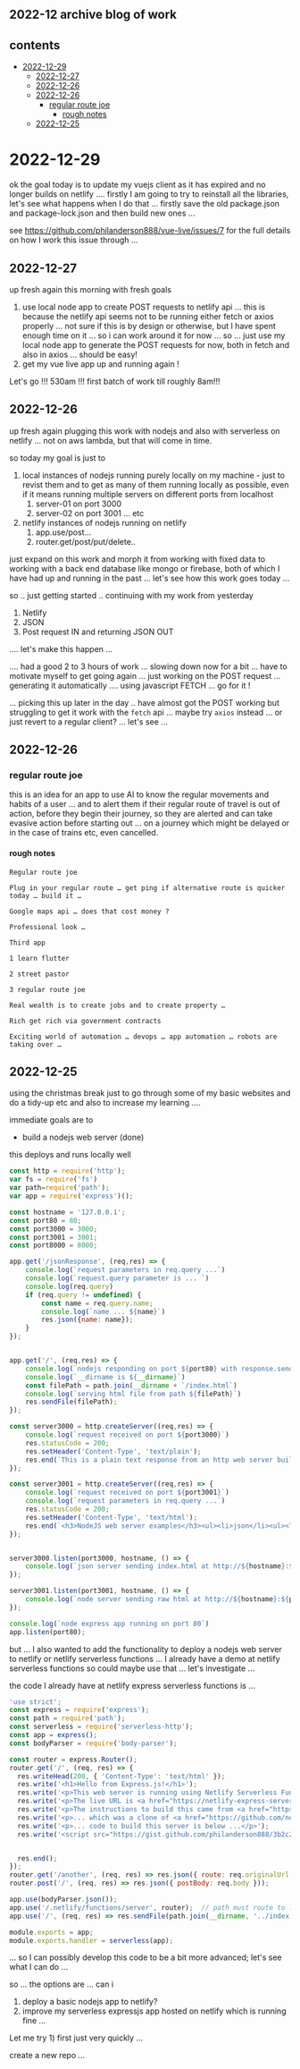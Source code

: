 ## 2022-12 archive blog of work

## contents

- [2022-12-29](#2022-12-29)
  - [2022-12-27](#2022-12-27)
  - [2022-12-26](#2022-12-26)
  - [2022-12-26](#2022-12-26-1)
    - [regular route joe](#regular-route-joe)
      - [rough notes](#rough-notes)
  - [2022-12-25](#2022-12-25)

# 2022-12-29

ok the goal today is to update my vuejs client as it has expired and no longer builds on netlify .... firstly I am going to try to reinstall all the libraries, let's see what happens when I do that ... firstly save the old package.json and package-lock.json and then build new ones ...

see https://github.com/philanderson888/vue-live/issues/7 for the full details on how I work this issue through ...

## 2022-12-27

up fresh again this morning with fresh goals

1) use local node app to create POST requests to netlify api ... this is because the netlify api seems not to be running either fetch or axios properly ... not sure if this is by design or otherwise, but I have spent enough time on it ... so i can work around it for now ... so ... just use my local node app to generate the POST requests for now, both in fetch and also in axios ... should be easy!
2) get my vue live app up and running again !


Let's go !!! 530am !!! first batch of work till roughly 8am!!!


## 2022-12-26

up fresh again plugging this work with nodejs and also with serverless on netlify ... not on aws lambda, but that will come in time.  

so today my goal is just to 

1) local instances of nodejs running purely locally on my machine - just to revist them and to get as many of them running locally as possible, even if it means running multiple servers on different ports from localhost
   1) server-01 on port 3000
   2) server-02 on port 3001 ... etc
2) netlify instances of nodejs running on netlify
   1) app.use/post...
   2) router.get/post/put/delete..


just expand on this work and morph it from working with fixed data to working with a back end database like mongo or firebase, both of which I have had up and running in the past ... let's see how this work goes today ...

so .. just getting started .. continuing with my work from yesterday 

1) Netlify
2) JSON
3) Post request IN and returning JSON OUT

.... let's make this happen ...

.... had a good 2 to 3 hours of work ... slowing down now for a bit ... have to motivate myself to get going again ... just working on the POST request ... generating it automatically .... using javascript FETCH ... go for it !

... picking this up later in the day .. have almost got the POST working but struggling to get it work with the `fetch` api ... maybe try `axios` instead ... or just revert to a regular client? ... let's see ...



## 2022-12-26

### regular route joe

this is an idea for an app to use AI to know the regular movements and habits of a user ... and to alert them if their regular route of travel is out of action, before they begin their journey, so they are alerted and can take evasive action before starting out ... on a journey which might be delayed or in the case of trains etc, even cancelled.

#### rough notes

```
Regular route joe 

Plug in your regular route … get ping if alternative route is quicker today … build it … 

Google maps api … does that cost money ? 

Professional look … 

Third app

1 learn flutter

2 street pastor 

3 regular route joe 

Real wealth is to create jobs and to create property … 

Rich get rich via government contracts 

Exciting world of automation … devops … app automation … robots are taking over … 
```





## 2022-12-25

using the christmas break just to go through some of my basic websites and do a tidy-up etc and also to increase my learning ....

immediate goals are to 

- build a nodejs web server (done)

this deploys and runs locally well

```js
const http = require('http');
var fs = require('fs')
var path=require('path');
var app = require('express')();

const hostname = '127.0.0.1';
const port80 = 80;
const port3000 = 3000;
const port3001 = 3001;
const port8000 = 8000;

app.get('/jsonResponse', (req,res) => {
    console.log(`request parameters in req.query ...`)
    console.log(`request.query parameter is ... `)
    console.log(req.query)
    if (req.query != undefined) {
        const name = req.query.name;
        console.log(`name ... ${name}`)
        res.json({name: name});
    }
});


app.get('/', (req,res) => {
    console.log(`nodejs responding on port ${port80} with response.sendFile`)
    console.log(`__dirname is ${__dirname}`)
    const filePath = path.join(__dirname + `/index.html`)
    console.log(`serving html file from path ${filePath}`)
    res.sendFile(filePath);
});

const server3000 = http.createServer((req,res) => {
    console.log(`request received on port ${port3000}`)
    res.statusCode = 200;
    res.setHeader('Content-Type', 'text/plain');
    res.end(`This is a plain text response from an http web server built in native nodejs`);
});

const server3001 = http.createServer((req,res) => {
    console.log(`request received on port ${port3001}`)
    console.log(`request parameters in req.query ...`)
    res.statusCode = 200;
    res.setHeader('Content-Type', 'text/html');
    res.end(`<h3>NodeJS web server examples</h3><ul><li>json</li><ul><li><a href="http://localhost:8000">http://localhost:8000 => {     }</a></li><li><a href="http://localhost:8000?name=phil">http://localhost:8000?name=phil --> {  name : phil  }</a></li></ul><li>plain text</li><li>html</li></ul>`);
});


server3000.listen(port3000, hostname, () => {
    console.log(`json server sending index.html at http://${hostname}:${port3000}`)
});

server3001.listen(port3001, hostname, () => {
    console.log(`node server sending raw html at http://${hostname}:${port3001}`)
});

console.log(`node express app running on port 80`)
app.listen(port80);
```

but ... I also wanted to add the functionality to deploy a nodejs web server to netlify or netlify serverless functions ... I already have a demo at netlify serverless functions so could maybe use that ... let's investigate ...

the code I already have at netlify express serverless functions is  ...


```js
'use strict';
const express = require('express');
const path = require('path');
const serverless = require('serverless-http');
const app = express();
const bodyParser = require('body-parser');

const router = express.Router();
router.get('/', (req, res) => {
  res.writeHead(200, { 'Content-Type': 'text/html' });
  res.write('<h1>Hello from Express.js!</h1>');
  res.write('<p>This web server is running using Netlify Serverless Functions</p>');
  res.write('<p>The live URL is <a href="https://netlify-express-serverless.netlify.app/.netlify/functions/server" target="_blank">https://netlify-express-serverless.netlify.app/.netlify/functions/server</a></p>');
  res.write('<p>The instructions to build this came from <a href="https://github.com/philanderson888/netlify-express">https://github.com/philanderson888/netlify-express</a></p>');
  res.write('<p>... which was a clone of <a href="https://github.com/neverendingqs/netlify-express">https://github.com/neverendingqs/netlify-express</a></p>');
  res.write('<p>... code to build this server is below ...</p>');
  res.write('<script src="https://gist.github.com/philanderson888/3b2c2c988c0425ef9360d145ff32966e.js"></script>');


  res.end();
});
router.get('/another', (req, res) => res.json({ route: req.originalUrl }));
router.post('/', (req, res) => res.json({ postBody: req.body }));

app.use(bodyParser.json());
app.use('/.netlify/functions/server', router);  // path must route to lambda
app.use('/', (req, res) => res.sendFile(path.join(__dirname, '../index.html')));

module.exports = app;
module.exports.handler = serverless(app);
```

... so I can possibly develop this code to be a bit more advanced; let's see what I can do ...


so ... the options are ... can i 

1) deploy a basic nodejs app to netlify?
2) improve my serverless expressjs app hosted on netlify which is running fine ...

Let me try 1) first just very quickly ...

create a new repo ... 
